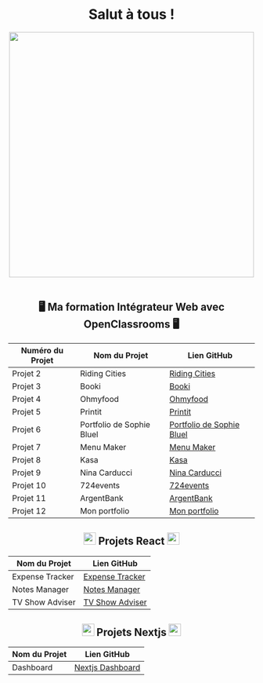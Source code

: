 <h1 align="center">Salut à tous !</h1>
<div align="center">
  <img src="https://user-images.githubusercontent.com/74038190/212748842-9fcbad5b-6173-4175-8a61-521f3dbb7514.gif" width="500">
</div>
<br>
<h2 align="center">🖥 Ma formation Intégrateur Web avec OpenClassrooms 🖥</h2>

| Numéro du Projet | Nom du Projet                         | Lien GitHub                                                   |
|------------------|---------------------------------------|---------------------------------------------------------------|
| Projet 2         | Riding Cities                         | [Riding Cities](https://github.com/Matthieu83600/Riding-Cities)  |
| Projet 3         | Booki                                 | [Booki](https://github.com/Matthieu83600/Booki)          |
| Projet 4         | Ohmyfood                              | [Ohmyfood](https://github.com/Matthieu83600/OhMyFood)       |
| Projet 5         | Printit                               | [Printit](https://github.com/Matthieu83600/Print-It)       |
| Projet 6         | Portfolio de Sophie Bluel             | [Portfolio de Sophie Bluel](https://github.com/Matthieu83600/Portfolio-Sophie-Bluel) |
| Projet 7         | Menu Maker                            | [Menu Maker](https://github.com/Matthieu83600/Menu-Maker)     |
| Projet 8         | Kasa                                  | [Kasa](https://github.com/Matthieu83600/Kasa)           |
| Projet 9         | Nina Carducci                         | [Nina Carducci](https://github.com/Matthieu83600/Nina-Carducci)  |
| Projet 10        | 724events                             | [724events](https://github.com/Matthieu83600/724events)      |
| Projet 11        | ArgentBank                            | [ArgentBank](https://github.com/Matthieu83600/ArgentBank-FrontEnd) |
| Projet 12        | Mon portfolio                         | [Mon portfolio](https://github.com/Matthieu83600/Portfolio)      |

<h2 align="center"><img src="https://user-images.githubusercontent.com/74038190/212257467-871d32b7-e401-42e8-a166-fcfd7baa4c6b.gif" width="25"> Projets React <img src="https://user-images.githubusercontent.com/74038190/212257467-871d32b7-e401-42e8-a166-fcfd7baa4c6b.gif" width="25"></h2>

| Nom du Projet                         | Lien GitHub                                                   |
|---------------------------------------|---------------------------------------------------------------|
| Expense Tracker                       | [Expense Tracker](https://github.com/Matthieu83600/React-expense-tracker) |
| Notes Manager                         | [Notes Manager](https://github.com/Matthieu83600/React-notes-manager) |
| TV Show Adviser                       | [TV Show Adviser](https://github.com/Matthieu83600/TV-Show-Adviser) |   

<h2 align="center"><img src="https://skillicons.dev/icons?i=nextjs" width="25" /> Projets Nextjs <img src="https://skillicons.dev/icons?i=nextjs" width="25" /></h2>

| Nom du Projet                         | Lien GitHub                                                   |
|---------------------------------------|---------------------------------------------------------------|
| Dashboard                             | [Nextjs Dashboard](https://github.com/Matthieu83600/Nextjs-dashboard) |
